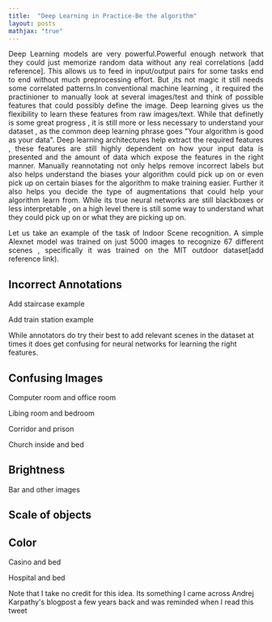 ```yaml
---
title:  "Deep Learning in Practice-Be the algorithm"
layout: posts
mathjax: "true"
---
```


<p style="text-align:justify">Deep Learning models are very powerful.Powerful enough network that they could just memorize random data without any real correlations [add reference]. This allows us to feed in input/output pairs for some tasks end to end without much preprocessing effort. But ,its not magic it still needs some correlated patterns.In conventional machine learning , it required the practinioner to manually look at several images/test and think of possible features that could possibly define the image. Deep learning gives us the flexibility to learn these features from raw images/text. While that definetly is some great progress , it is still more or less necessary to understand your dataset , as the common deep learning phrase goes "Your algorithm is good as your data". Deep learning architectures help extract the required features , these features are still highly dependent on how your input data is presented and the amount of data which expose the features in the right manner. 
Manually reannotating not only helps remove incorrect labels but also helps understand the biases your algorithm could pick up on or even pick up on certain biases for the algorithm to make training easier. Further it also helps you decide the type of augmentations that could help your algorithm learn from. While its true neural networks are still blackboxes or less interpretable , on a high level there is still some way to understand what they could pick up on or what they are picking up on.</p>

<p style="text-align:justify">Let us take an example of the task of Indoor Scene recognition<add reference>. A simple <add reference>Alexnet model was trained on just 5000 images to recognize 67 different scenes , specifically it was trained on the MIT outdoor dataset[add reference link).</p>

<h2>Incorrect Annotations</h2>

<p>Add staircase example</p>
<p>Add train station example</p>
<p>While annotators do try their best to add relevant scenes in the dataset at times it does get confusing for neural networks for learning the right features.</p>

<h2>Confusing Images</h2>

<p>Computer room and office room</p>
<p>Libing room and bedroom</p>
<p>Corridor and prison</p>
<p>Church inside and bed</p>

<h2>Brightness</h2>
<p>Bar and other images</p>
<h2>Scale of objects</h2>

<h2>Color</h2>
<p>Casino and bed</p>
<p>Hospital and bed</p>

<p>Note that I take no credit for this idea. Its something I came across Andrej Karpathy's blogpost a few years back and was reminded when I read this tweet</p>

